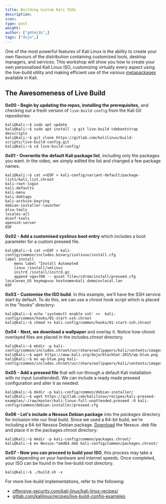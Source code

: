 ```yaml
---
title: Building Custom Kali ISOs
description:
icon:
type: post
weight:
author: ["g0tmi1k",]
tags: ["dojo",]
---
```


One of the most powerful features of Kali Linux is the ability to create your own flavours of the distribution containing customized tools, desktop managers, and services. This workshop will show you how to create your own personalized Kali Linux ISO, customizing virtually every aspect using the live-build utility and making efficient use of the various [metapackages](/docs/general-use/metapackages/) available in Kali.

## The Awesomeness of Live Build

**0x00 - Begin by updating the repos, installing the prerequisites,** and checking out a fresh version of `live-build-config` from the Kali Git repositories:

```console
kali@kali:~$ sudo apt update
kali@kali:~$ sudo apt install -y git live-build cdebootstrap devscripts
kali@kali:~$ git clone https://gitlab.com/kalilinux/build-scripts/live-build-config.git
kali@kali:~$ cd live-build-config/
```

**0x01 - Overwrite the default Kali package list**, including only the packages you want. In the video, we simply edited the list and changed a few package names.

```console
kali@kali:~$ cat <<EOF > kali-config/variant-default/package-lists/kali.list.chroot
kali-root-login
kali-defaults
kali-menu
kali-debtags
kali-archive-keyring
debian-installer-launcher
alsa-tools
locales-all
dconf-tools
openssh-server
EOF
```

**0x02 - Add a customised syslinux boot entry** which includes a boot parameter for a custom preseed file.

```console
kali@kali:~$ cat <<EOF > kali-config/common/includes.binary/isolinux/install.cfg
label install
    menu label ^Install Automated
    linux /install/vmlinuz
    initrd /install/initrd.gz
    append vga=788 -- quiet file=/cdrom/install/preseed.cfg locale=en_US keymap=us hostname=kali domain=local.lan
EOF
```

**0x03 - Customise the ISO build**. In this example, we'll have the SSH service start by default. To do this, we can use a chroot hook script which is placed in the "hooks" directory:

```console
kali@kali:~$ echo 'systemctl enable ssh' >>  kali-config/common/hooks/01-start-ssh.chroot
kali@kali:~$ chmod +x kali-config/common/hooks/01-start-ssh.chroot
```

**0x04 - Next, we download a wallpaper** and overlay it. Notice how chroot overlayed files are placed in the _includes.chroot_ directory.

```console
kali@kali:~$ mkdir -p kali-config/common/includes.chroot/usr/share/wallpapers/kali/contents/images/
kali@kali:~$ wget https://www.kali.org/dojo/blackhat-2015/wp-blue.png
kali@kali:~$ mv wp-blue.png kali-config/common/includes.chroot/usr/share/wallpapers/kali/contents/images
```

**0x05 - Add a preseed file** that will run through a default Kali installation with no input (unattended). We can include a ready made preseed configuration and alter it as needed:

```console
kali@kali:~$ mkdir -p kali-config/common/debian-installer/
kali@kali:~$ wget https://gitlab.com/kalilinux/recipes/kali-preseed-examples/-/raw/master/kali-linux-full-unattended.preseed -O kali-config/common/debian-installer/preseed.cfg
```

**0x06 - Let's include a Nessus Debian package** into the _packages_ directory for inclusion into our final build. Since we used a 64-bit build, we're including a 64-bit Nessus Debian package. [Download](https://www.tenable.com/products/nessus/select-your-operating-system) the Nessus .deb file and place it in the packages.chroot directory:

```console
kali@kali:~$ mkdir -p kali-config/common/packages.chroot/
kali@kali:~$ mv Nessus-*amd64.deb kali-config/common/packages.chroot/
```

**0x07 - Now you can proceed to build your ISO**, this process may take a while depending on your hardware and internet speeds. Once completed, your ISO can be found in the live-build root directory.

```console
kali@kali:~$ ./build.sh -v
```

For more live-build implementations, refer to the following:

- [offensive-security.com/kali-linux/kali-linux-recipes/](https://www.offensive-security.com/kali-linux/kali-linux-recipes/)
- [gitlab.com/kalilinux/recipes/live-build-config-examples](https://gitlab.com/kalilinux/recipes/live-build-config-examples)
